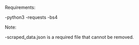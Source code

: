 Requirements:

-python3
-requests
-bs4

Note:

-scraped_data.json is a required file that cannot be removed.